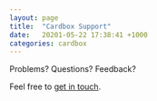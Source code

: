 ```yaml
---
layout: page
title:  "Cardbox Support"
date:   20201-05-22 17:38:41 +1000
categories: cardbox
---
```


Problems? Questions? Feedback? 

Feel free to [get in touch](mailto:dstafford42@gmail.com). 